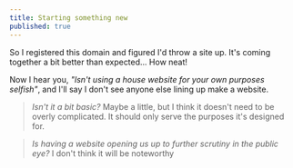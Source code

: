```yaml
---
title: Starting something new
published: true
---
```

So I registered this domain and figured I'd throw a site up. It's coming together a bit better than expected... How neat!

Now I hear you, _"Isn't using a house website for your own purposes selfish"_, and I'll say I don't see anyone else lining up make a website.

>_Isn't it a bit basic?_
Maybe a little, but I think it doesn't need to be overly complicated. It should only serve the purposes it's designed for.

>_Is having a website opening us up to further scrutiny in the public eye?_
I don't think it will be noteworthy

>
